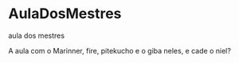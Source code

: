 # AulaDosMestres
aula dos mestres

A aula com o Marinner, fire, pitekucho e o giba neles, e cade o niel?
